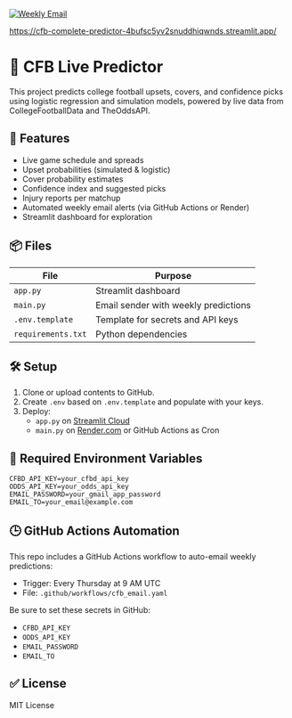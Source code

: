 [![Weekly Email](https://github.com/your-username/CFB_Live_Full_App/actions/workflows/cfb_email.yaml/badge.svg)](https://github.com/your-username/CFB_Live_Full_App/actions)

https://cfb-complete-predictor-4bufsc5yv2snuddhiqwnds.streamlit.app/

# 🏈 CFB Live Predictor

This project predicts college football upsets, covers, and confidence picks using logistic regression and simulation models, powered by live data from CollegeFootballData and TheOddsAPI.

## 🚀 Features

- Live game schedule and spreads
- Upset probabilities (simulated & logistic)
- Cover probability estimates
- Confidence index and suggested picks
- Injury reports per matchup
- Automated weekly email alerts (via GitHub Actions or Render)
- Streamlit dashboard for exploration

## 📦 Files

| File        | Purpose                                        |
|-------------|------------------------------------------------|
| `app.py`    | Streamlit dashboard                           |
| `main.py`   | Email sender with weekly predictions          |
| `.env.template` | Template for secrets and API keys         |
| `requirements.txt` | Python dependencies                    |

## 🛠 Setup

1. Clone or upload contents to GitHub.
2. Create `.env` based on `.env.template` and populate with your keys.
3. Deploy:
   - `app.py` on [Streamlit Cloud](https://streamlit.io/cloud)
   - `main.py` on [Render.com](https://render.com) or GitHub Actions as Cron

## 🔐 Required Environment Variables

```env
CFBD_API_KEY=your_cfbd_api_key
ODDS_API_KEY=your_odds_api_key
EMAIL_PASSWORD=your_gmail_app_password
EMAIL_TO=your_email@example.com
```

## 🕒 GitHub Actions Automation

This repo includes a GitHub Actions workflow to auto-email weekly predictions:

- Trigger: Every Thursday at 9 AM UTC
- File: `.github/workflows/cfb_email.yaml`

Be sure to set these secrets in GitHub:

- `CFBD_API_KEY`
- `ODDS_API_KEY`
- `EMAIL_PASSWORD`
- `EMAIL_TO`

## ✅ License

MIT License
